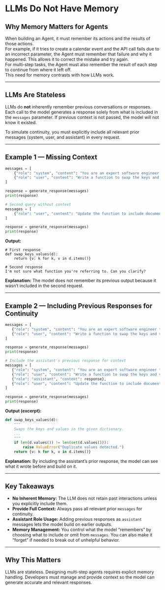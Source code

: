 # LLMs Do Not Have Memory

## Why Memory Matters for Agents
When building an Agent, it must remember its actions and the results of those actions.  
For example, if it tries to create a calendar event and the API call fails due to an incorrect parameter, the Agent must remember that failure and why it happened. This allows it to correct the mistake and try again.  
For multi-step tasks, the Agent must also remember the result of each step to continue from where it left off.  
This need for memory contrasts with how LLMs work.

---

## LLMs Are Stateless
LLMs do **not** inherently remember previous conversations or responses.  
Each call to the model generates a response solely from what is included in the `messages` parameter. If previous context is not passed, the model will not know it existed.

To simulate continuity, you must explicitly include all relevant prior messages (system, user, and assistant) in every request.

---

## Example 1 — Missing Context
```python
messages = [
    {"role": "system", "content": "You are an expert software engineer that prefers functional programming."},
    {"role": "user", "content": "Write a function to swap the keys and values in a dictionary."}
]

response = generate_response(messages)
print(response)

# Second query without context
messages = [
    {"role": "user", "content": "Update the function to include documentation."}
]

response = generate_response(messages)
print(response)
````

**Output:**

```
# First response
def swap_keys_values(d):
    return {v: k for k, v in d.items()}

# Second response
I'm not sure what function you're referring to. Can you clarify?
```

**Explanation:** The model does not remember its previous output because it wasn’t included in the second request.

---

## Example 2 — Including Previous Responses for Continuity

```python
messages = [
   {"role": "system", "content": "You are an expert software engineer that prefers functional programming."},
   {"role": "user", "content": "Write a function to swap the keys and values in a dictionary."}
]

response = generate_response(messages)
print(response)

# Include the assistant's previous response for context
messages = [
   {"role": "system", "content": "You are an expert software engineer that prefers functional programming."},
   {"role": "user", "content": "Write a function to swap the keys and values in a dictionary."},
   {"role": "assistant", "content": response},
   {"role": "user", "content": "Update the function to include documentation."}
]

response = generate_response(messages)
print(response)
```

**Output (excerpt):**

```python
def swap_keys_values(d):
    """
    Swaps the keys and values in the given dictionary.
    ...
    """
    if len(d.values()) != len(set(d.values())):
        raise ValueError("Duplicate values detected.")
    return {v: k for k, v in d.items()}
```

**Explanation:** By including the assistant’s prior response, the model can see what it wrote before and build on it.

---

## Key Takeaways

* **No Inherent Memory:** The LLM does not retain past interactions unless you explicitly include them.
* **Provide Full Context:** Always pass all relevant prior `messages` for continuity.
* **Assistant Role Usage:** Adding previous responses as `assistant` messages lets the model build on earlier outputs.
* **Memory Management:** You control what the model “remembers” by choosing what to include or omit from `messages`. You can also make it “forget” if needed to break out of unhelpful behavior.

---

## Why This Matters

LLMs are stateless. Designing multi-step agents requires explicit memory handling.
Developers must manage and provide context so the model can generate accurate and relevant responses.

